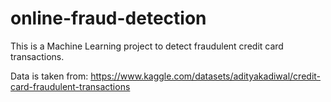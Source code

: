 # online-fraud-detection

This is a Machine Learning project to detect fraudulent credit card transactions. 

Data is taken from: https://www.kaggle.com/datasets/adityakadiwal/credit-card-fraudulent-transactions
